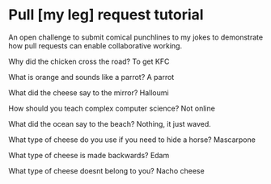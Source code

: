 # Pull [my leg] request tutorial
An open challenge to submit comical punchlines to my jokes to demonstrate how pull requests can enable collaborative working. 

Why did the chicken cross the road? 
To get KFC

What is orange and sounds like a parrot? 
A parrot

What did the cheese say to the mirror? 
Halloumi

How should you teach complex computer science? 
Not online

What did the ocean say to the beach?
Nothing, it just waved.

What type of cheese do you use if you need to hide a horse?
Mascarpone

What type of cheese is made backwards?
Edam

What type of cheese doesnt belong to you?
Nacho cheese
